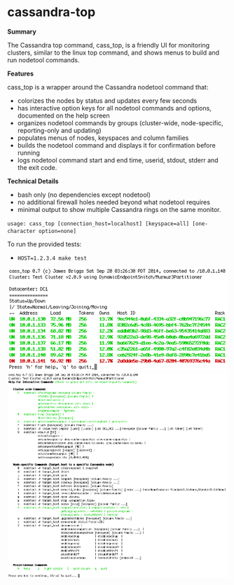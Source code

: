 cassandra-top
=============

**Summary**

The Cassandra top command, cass_top, is a friendly UI for monitoring clusters,
similar to the linux top command, and shows menus to build and run nodetool commands.

**Features**

cass_top is a wrapper around the Cassandra nodetool command that:

- colorizes the nodes by status and updates every few seconds
- has interactive option keys for all nodetool commands and options, documented on the help screen
- organizes nodetool commands by groups (cluster-wide, node-specific, reporting-only and updating)
- populates menus of nodes, keyspaces and column families
- builds the nodetool command and displays it for confirmation before running
- logs nodetool command start and end time, userid, stdout, stderr and the exit code.

**Technical Details**

- bash only (no dependencies except nodetool)
- no additional firewall holes needed beyond what nodetool requires
- minimal output to show multiple Cassandra rings on the same monitor.

`usage: cass_top [connection_host=localhost] [keyspace=all] [one-character option=none]`

To run the provided tests:

- `HOST=1.2.3.4 make test`

![cass_top screenshot](cass_top.png?raw=true "cass_top screenshot")
![cass_top_help screenshot](cass_top_help.png?raw=true "cass_top_help screenshot")

